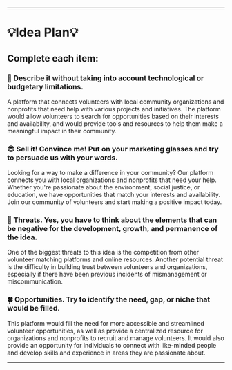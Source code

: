 ---

# 💡Idea Plan💡

## Complete each item:

### 📄 Describe it without taking into account technological or budgetary limitations.

A platform that connects volunteers with local community organizations and nonprofits that need help with various projects and initiatives. The platform would allow volunteers to search for opportunities based on their interests and availability, and would provide tools and resources to help them make a meaningful impact in their community.

### 😎 Sell it! Convince me! Put on your marketing glasses and try to persuade us with your words.

Looking for a way to make a difference in your community? Our platform connects you with local organizations and nonprofits that need your help. Whether you're passionate about the environment, social justice, or education, we have opportunities that match your interests and availability. Join our community of volunteers and start making a positive impact today.

### 👀 Threats. Yes, you have to think about the elements that can be negative for the development, growth, and permanence of the idea.

One of the biggest threats to this idea is the competition from other volunteer matching platforms and online resources. Another potential threat is the difficulty in building trust between volunteers and organizations, especially if there have been previous incidents of mismanagement or miscommunication.

### 🍀 Opportunities. Try to identify the need, gap, or niche that would be filled.

This platform would fill the need for more accessible and streamlined volunteer opportunities, as well as provide a centralized resource for organizations and nonprofits to recruit and manage volunteers. It would also provide an opportunity for individuals to connect with like-minded people and develop skills and experience in areas they are passionate about.

---